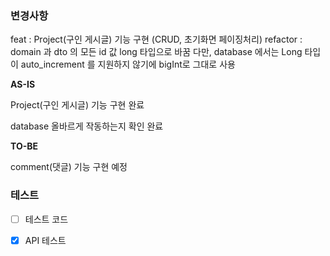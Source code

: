 ### 변경사항
<!-- 이 PR에서 어떤점들이 변경되었는지 기술해주세요. 가급적이면 as-is, to-be를 활용해서 작성해주세요.  -->

feat :  Project(구인 게시글) 기능 구현 (CRUD, 초기화면 페이징처리)
refactor : domain 과 dto 의 모든 id 값 long 타입으로 바꿈
            다만, database 에서는 Long 타입이 auto_increment 를 지원하지 않기에 bigInt로 그대로 사용

**AS-IS**

Project(구인 게시글) 기능 구현 완료

database 올바르게 작동하는지 확인 완료

**TO-BE**

comment(댓글) 기능 구현 예정

### 테스트
<!-- 본 변경사항이 테스트가 되었는지 기술해주세요 --> 
- [ ] 테스트 코드

- [X] API 테스트